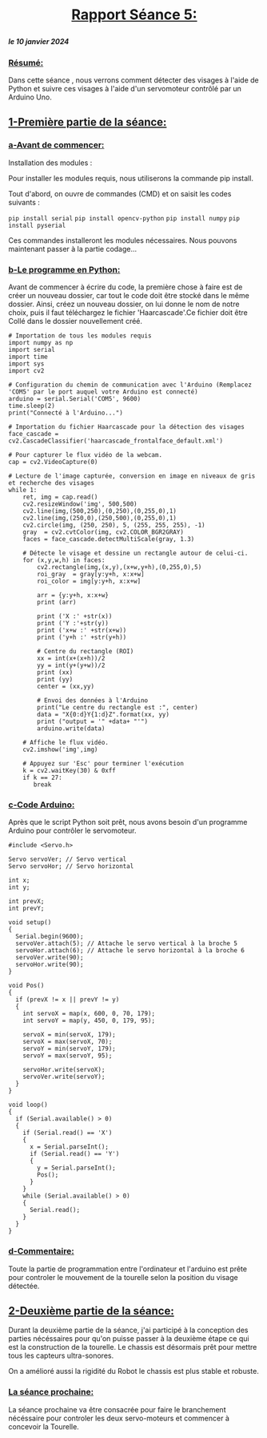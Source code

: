 # <p align="center"><ins> Rapport Séance 5:

##### le 10 janvier  2024
### <ins>Résumé:
Dans cette séance , nous verrons comment détecter des visages à l'aide de Python et suivre ces visages à l'aide d'un servomoteur contrôlé par un Arduino Uno.

## <ins> 1-Première partie de la séance:

### <ins>a-Avant de commencer:
Installation des modules :

Pour installer les modules requis, nous utiliserons la commande pip install.

Tout d'abord, on ouvre de commandes (CMD) et on saisit  les codes suivants :



`pip install serial`
`pip install opencv-python`
`pip install numpy`
`pip install pyserial`

Ces commandes installeront les modules nécessaires. Nous pouvons maintenant passer à la partie codage...

### <ins>b-Le programme en Python:
Avant de commencer à écrire du code, la première chose à faire est de créer un nouveau dossier, car tout le code doit être stocké dans le même dossier. Ainsi, créez un nouveau dossier, on lui donne le nom de notre  choix, puis il faut  téléchargez le fichier 'Haarcascade'.Ce fichier doit être  Collé  dans le dossier nouvellement créé.

```
# Importation de tous les modules requis
import numpy as np
import serial
import time
import sys
import cv2

# Configuration du chemin de communication avec l'Arduino (Remplacez 'COM5' par le port auquel votre Arduino est connecté)
arduino = serial.Serial('COM5', 9600) 
time.sleep(2)
print("Connecté à l'Arduino...")

# Importation du fichier Haarcascade pour la détection des visages
face_cascade = cv2.CascadeClassifier('haarcascade_frontalface_default.xml')

# Pour capturer le flux vidéo de la webcam.
cap = cv2.VideoCapture(0)

# Lecture de l'image capturée, conversion en image en niveaux de gris et recherche des visages
while 1:
    ret, img = cap.read()
    cv2.resizeWindow('img', 500,500)
    cv2.line(img,(500,250),(0,250),(0,255,0),1)
    cv2.line(img,(250,0),(250,500),(0,255,0),1)
    cv2.circle(img, (250, 250), 5, (255, 255, 255), -1)
    gray  = cv2.cvtColor(img, cv2.COLOR_BGR2GRAY)
    faces = face_cascade.detectMultiScale(gray, 1.3)

    # Détecte le visage et dessine un rectangle autour de celui-ci.
    for (x,y,w,h) in faces:
        cv2.rectangle(img,(x,y),(x+w,y+h),(0,255,0),5)
        roi_gray  = gray[y:y+h, x:x+w]
        roi_color = img[y:y+h, x:x+w]

        arr = {y:y+h, x:x+w}
        print (arr)
        
        print ('X :' +str(x))
        print ('Y :'+str(y))
        print ('x+w :' +str(x+w))
        print ('y+h :' +str(y+h))

        # Centre du rectangle (ROI)
        xx = int(x+(x+h))/2
        yy = int(y+(y+w))/2
        print (xx)
        print (yy)
        center = (xx,yy)

        # Envoi des données à l'Arduino
        print("Le centre du rectangle est :", center)
        data = "X{0:d}Y{1:d}Z".format(xx, yy)
        print ("output = '" +data+ "'")
        arduino.write(data)

    # Affiche le flux vidéo.
    cv2.imshow('img',img)

    # Appuyez sur 'Esc' pour terminer l'exécution
    k = cv2.waitKey(30) & 0xff
    if k == 27:
       break
```
### <ins>c-Code Arduino:
Après que le script Python soit prêt, nous avons besoin d'un programme Arduino pour contrôler le servomoteur.
```
#include <Servo.h>

Servo servoVer; // Servo vertical
Servo servoHor; // Servo horizontal

int x;
int y;

int prevX;
int prevY;

void setup()
{
  Serial.begin(9600);
  servoVer.attach(5); // Attache le servo vertical à la broche 5
  servoHor.attach(6); // Attache le servo horizontal à la broche 6
  servoVer.write(90);
  servoHor.write(90);
}

void Pos()
{
  if (prevX != x || prevY != y)
  {
    int servoX = map(x, 600, 0, 70, 179);
    int servoY = map(y, 450, 0, 179, 95);

    servoX = min(servoX, 179);
    servoX = max(servoX, 70);
    servoY = min(servoY, 179);
    servoY = max(servoY, 95);

    servoHor.write(servoX);
    servoVer.write(servoY);
  }
}

void loop()
{
  if (Serial.available() > 0)
  {
    if (Serial.read() == 'X')
    {
      x = Serial.parseInt();
      if (Serial.read() == 'Y')
      {
        y = Serial.parseInt();
        Pos();
      }
    }
    while (Serial.available() > 0)
    {
      Serial.read();
    }
  }
}
```
### <ins>d-Commentaire:
Toute la partie de programmation entre l'ordinateur et l'arduino est  prête pour controler le mouvement de la tourelle selon la position du visage détectée.


## <ins>2-Deuxième partie de la séance:
Durant la deuxième partie de la séance, j'ai participé à la conception des parties nécéssaires pour qu'on puisse passer à la deuxième étape ce qui est la construction de la tourelle.
Le chassis est désormais prêt pour mettre tous les capteurs ultra-sonores.

On a amélioré aussi la rigidité du Robot le chassis est plus stable et robuste.

### <ins>La séance prochaine:

La séance prochaine va être consacrée pour faire le branchement nécéssaire pour controler les deux servo-moteurs et commencer à concevoir la Tourelle.
